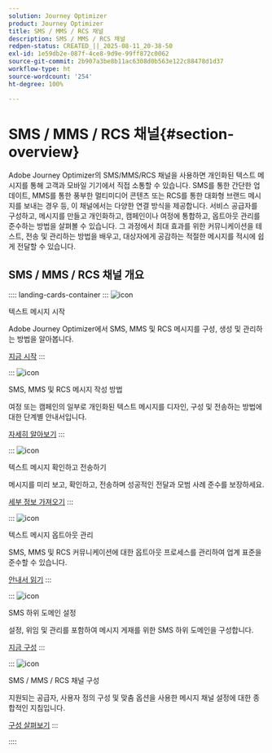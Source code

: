 ```yaml
---
solution: Journey Optimizer
product: Journey Optimizer
title: SMS / MMS / RCS 채널
description: SMS / MMS / RCS 채널
redpen-status: CREATED_||_2025-08-11_20-38-50
exl-id: 1e59db2e-087f-4ce8-9d9e-99ff872c0062
source-git-commit: 2b907a3be8b11ac6308d0b563e122c88478d1d37
workflow-type: ht
source-wordcount: '254'
ht-degree: 100%

---
```


# SMS / MMS / RCS 채널{#section-overview}

Adobe Journey Optimizer의 SMS/MMS/RCS 채널을 사용하면 개인화된 텍스트 메시지를 통해 고객과 모바일 기기에서 직접 소통할 수 있습니다. SMS를 통한 간단한 업데이트, MMS를 통한 풍부한 멀티미디어 콘텐츠 또는 RCS를 통한 대화형 브랜드 메시지를 보내는 경우 등, 이 채널에서는 다양한 연결 방식을 제공합니다. 서비스 공급자를 구성하고, 메시지를 만들고 개인화하고, 캠페인이나 여정에 통합하고, 옵트아웃 관리를 준수하는 방법을 살펴볼 수 있습니다. 그 과정에서 최대 효과를 위한 커뮤니케이션을 테스트, 전송 및 관리하는 방법을 배우고, 대상자에게 공감하는 적절한 메시지를 적시에 쉽게 전달할 수 있습니다.

## SMS / MMS / RCS 채널 개요

:::: landing-cards-container
:::
![icon](https://cdn.experienceleague.adobe.com/icons/circle-play.svg)

텍스트 메시지 시작

Adobe Journey Optimizer에서 SMS, MMS 및 RCS 메시지를 구성, 생성 및 관리하는 방법을 알아봅니다.

[지금 시작](../using/sms/get-started-sms.md)
:::

:::
![icon](https://cdn.experienceleague.adobe.com/icons/list-check.svg)

SMS, MMS 및 RCS 메시지 작성 방법

여정 또는 캠페인의 일부로 개인화된 텍스트 메시지를 디자인, 구성 및 전송하는 방법에 대한 단계별 안내서입니다.

[자세히 알아보기](../using/sms/create-sms.md)
:::

:::
![icon](https://cdn.experienceleague.adobe.com/icons/list-check.svg)

텍스트 메시지 확인하고 전송하기

메시지를 미리 보고, 확인하고, 전송하며 성공적인 전달과 모범 사례 준수를 보장하세요.

[세부 정보 가져오기](../using/sms/send-sms.md)
:::

:::
![icon](https://cdn.experienceleague.adobe.com/icons/shield-halved.svg)

텍스트 메시지 옵트아웃 관리

SMS, MMS 및 RCS 커뮤니케이션에 대한 옵트아웃 프로세스를 관리하여 업계 표준을 준수할 수 있습니다.

[안내서 읽기](../using/sms/sms-opt-out.md)
:::

:::
![icon](https://cdn.experienceleague.adobe.com/icons/gear.svg)

SMS 하위 도메인 설정

설정, 위임 및 관리를 포함하여 메시지 게재를 위한 SMS 하위 도메인을 구성합니다.

[지금 구성](../using/sms/sms-subdomains.md)
:::

:::
![icon](https://cdn.experienceleague.adobe.com/icons/code-branch.svg)

SMS / MMS / RCS 채널 구성

지원되는 공급자, 사용자 정의 구성 및 맞춤 옵션을 사용한 메시지 채널 설정에 대한 종합적인 지침입니다.

[구성 살펴보기](configure-sms-landing-page.md)
:::

::::
